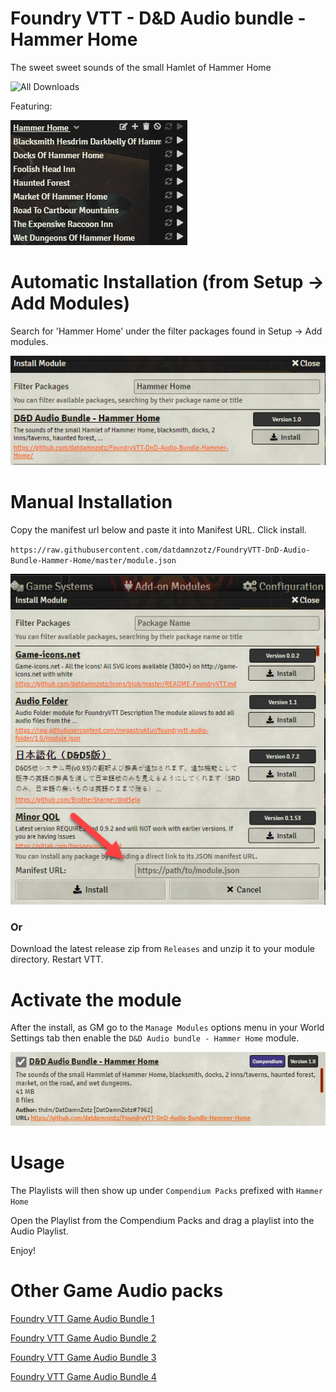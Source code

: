 # Foundry VTT - D&D Audio bundle - Hammer Home 

The sweet sweet sounds of the small Hamlet of Hammer Home

![All Downloads](https://img.shields.io/github/downloads/datdamnzotz/FoundryVTT-DnD-Audio-Bundle-Hammer-Home/total?style=for-the-badge)

Featuring:

![](.github/playlists.png?raw=true)

# Automatic Installation (from Setup -> Add Modules)

Search for 'Hammer Home' under the filter packages found in Setup -> Add modules.

![](.github/installmodule.png?raw=true)

# Manual Installation

Copy the manifest url below and paste it into Manifest URL. Click install.

`https://raw.githubusercontent.com/datdamnzotz/FoundryVTT-DnD-Audio-Bundle-Hammer-Home/master/module.json`

![](.github/manifest.png?raw=true)

### Or

Download the latest release zip from `Releases` and unzip it to your module directory.  Restart VTT.

# Activate the module
After the install, as GM go to the `Manage Modules` options menu in your World Settings tab then enable the `D&D Audio bundle - Hammer Home` module.

![](.github/activate.png?raw=true)

# Usage

The Playlists will then show up under `Compendium Packs` prefixed with `Hammer Home`

Open the Playlist from the Compendium Packs and drag a playlist into the Audio Playlist.


Enjoy!

# Other Game Audio packs

[Foundry VTT Game Audio Bundle 1](https://github.com/datdamnzotz/FoundryVTT-Game-Audio-Bundle-1)

[Foundry VTT Game Audio Bundle 2](https://github.com/datdamnzotz/FoundryVTT-Game-Audio-Bundle-2)

[Foundry VTT Game Audio Bundle 3](https://github.com/datdamnzotz/FoundryVTT-Game-Audio-Bundle-3)

[Foundry VTT Game Audio Bundle 4](https://github.com/datdamnzotz/FoundryVTT-Game-Audio-Bundle-4)